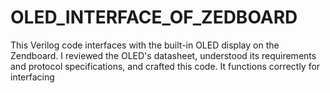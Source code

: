 # OLED_INTERFACE_OF_ZEDBOARD

This Verilog code interfaces with the built-in OLED display on the Zendboard. I reviewed the OLED's datasheet, understood its requirements and protocol specifications, and crafted this code. It functions correctly for interfacing
